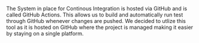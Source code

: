 The System in place for Continous Integration is hosted via GitHub and is called GitHub Actions. This allows us to build and automatically run test through GitHub whenever changes are pushed. We decided to utlize this tool as it is hosted on GitHub where the project is managed making it easier by staying on a single platform.
